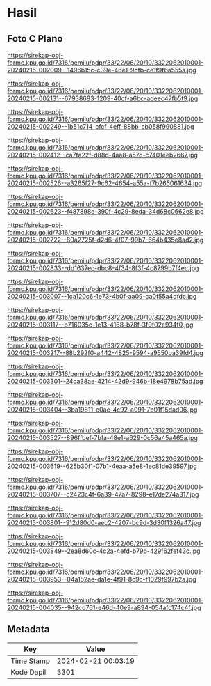 # Hasil

## Foto C Plano

https://sirekap-obj-formc.kpu.go.id/7316/pemilu/pdpr/33/22/06/20/10/3322062010001-20240215-002009--1496b15c-c39e-46e1-9cfb-ce1f9f6a555a.jpg

https://sirekap-obj-formc.kpu.go.id/7316/pemilu/pdpr/33/22/06/20/10/3322062010001-20240215-002131--67938683-1209-40cf-a6bc-adeec47fb5f9.jpg

https://sirekap-obj-formc.kpu.go.id/7316/pemilu/pdpr/33/22/06/20/10/3322062010001-20240215-002249--1b51c714-cfcf-4eff-88bb-cb058f990881.jpg

https://sirekap-obj-formc.kpu.go.id/7316/pemilu/pdpr/33/22/06/20/10/3322062010001-20240215-002412--ca7fa22f-d88d-4aa8-a57d-c7401eeb2667.jpg

https://sirekap-obj-formc.kpu.go.id/7316/pemilu/pdpr/33/22/06/20/10/3322062010001-20240215-002526--a3265f27-9c62-4654-a55a-f7b265061634.jpg

https://sirekap-obj-formc.kpu.go.id/7316/pemilu/pdpr/33/22/06/20/10/3322062010001-20240215-002623--f487898e-390f-4c29-8eda-34d68c0662e8.jpg

https://sirekap-obj-formc.kpu.go.id/7316/pemilu/pdpr/33/22/06/20/10/3322062010001-20240215-002722--80a2725f-d2d6-4f07-99b7-664b435e8ad2.jpg

https://sirekap-obj-formc.kpu.go.id/7316/pemilu/pdpr/33/22/06/20/10/3322062010001-20240215-002833--dd1637ec-dbc8-4f34-8f3f-4c8799b7f4ec.jpg

https://sirekap-obj-formc.kpu.go.id/7316/pemilu/pdpr/33/22/06/20/10/3322062010001-20240215-003007--1ca120c6-1e73-4b0f-aa09-ca0f55a4dfdc.jpg

https://sirekap-obj-formc.kpu.go.id/7316/pemilu/pdpr/33/22/06/20/10/3322062010001-20240215-003117--b716035c-1e13-4168-b78f-3f0f02e934f0.jpg

https://sirekap-obj-formc.kpu.go.id/7316/pemilu/pdpr/33/22/06/20/10/3322062010001-20240215-003217--88b292f0-a442-4825-9594-a9550ba39fd4.jpg

https://sirekap-obj-formc.kpu.go.id/7316/pemilu/pdpr/33/22/06/20/10/3322062010001-20240215-003301--24ca38ae-4214-42d9-946b-18e4978b75ad.jpg

https://sirekap-obj-formc.kpu.go.id/7316/pemilu/pdpr/33/22/06/20/10/3322062010001-20240215-003404--3ba19811-e0ac-4c92-a091-7b01f15dad06.jpg

https://sirekap-obj-formc.kpu.go.id/7316/pemilu/pdpr/33/22/06/20/10/3322062010001-20240215-003527--896ffbef-7bfa-48e1-a629-0c56a45a465a.jpg

https://sirekap-obj-formc.kpu.go.id/7316/pemilu/pdpr/33/22/06/20/10/3322062010001-20240215-003619--625b30f1-07b1-4eaa-a5e8-1ec81de39597.jpg

https://sirekap-obj-formc.kpu.go.id/7316/pemilu/pdpr/33/22/06/20/10/3322062010001-20240215-003707--c2423c4f-6a39-47a7-8298-e17de274a317.jpg

https://sirekap-obj-formc.kpu.go.id/7316/pemilu/pdpr/33/22/06/20/10/3322062010001-20240215-003801--912d80d0-aec2-4207-bc9d-3d30f1326a47.jpg

https://sirekap-obj-formc.kpu.go.id/7316/pemilu/pdpr/33/22/06/20/10/3322062010001-20240215-003849--2ea8d60c-4c2a-4efd-b79b-429f62fef43c.jpg

https://sirekap-obj-formc.kpu.go.id/7316/pemilu/pdpr/33/22/06/20/10/3322062010001-20240215-003953--04a152ae-da1e-4f91-8c9c-f1029f997b2a.jpg

https://sirekap-obj-formc.kpu.go.id/7316/pemilu/pdpr/33/22/06/20/10/3322062010001-20240215-004035--942cd761-e46d-40e9-a894-054afc174c4f.jpg


## Metadata

| Key        | Value               |
| ---------- | ------------------- |
| Time Stamp | 2024-02-21 00:03:19 |
| Kode Dapil | 3301                |



